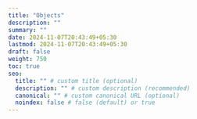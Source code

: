 ```yaml
---
title: "Objects"
description: ""
summary: ""
date: 2024-11-07T20:43:49+05:30
lastmod: 2024-11-07T20:43:49+05:30
draft: false
weight: 750
toc: true
seo:
  title: "" # custom title (optional)
  description: "" # custom description (recommended)
  canonical: "" # custom canonical URL (optional)
  noindex: false # false (default) or true
---
```

